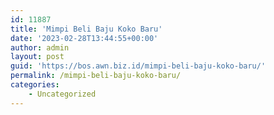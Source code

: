 ```yaml
---
id: 11887
title: 'Mimpi Beli Baju Koko Baru'
date: '2023-02-28T13:44:55+00:00'
author: admin
layout: post
guid: 'https://bos.awn.biz.id/mimpi-beli-baju-koko-baru/'
permalink: /mimpi-beli-baju-koko-baru/
categories:
    - Uncategorized
---
```


